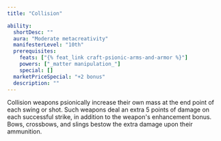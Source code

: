 ```yaml
---
title: "Collision"

ability:
  shortDesc: ""
  aura: "Moderate metacreativity"
  manifesterLevel: "10th"
  prerequisites:
    feats: ["{% feat_link craft-psionic-arms-and-armor %}"]
    powers: ["_matter manipulation_"]
    special: []
  marketPriceSpecial: "+2 bonus"
  description: ""
---
```

Collision weapons psionically increase their own mass at the end point of each swing or shot. Such weapons deal an extra 5 points of damage on each successful strike, in addition to the weapon's enhancement bonus. Bows, crossbows, and slings bestow the extra damage upon their ammunition.


